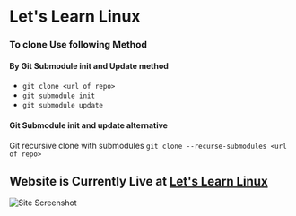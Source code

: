 # Let's Learn Linux

### To clone Use following Method 

#### By Git Submodule init and Update method 
- `git clone <url of repo>`
- `git submodule init`
- `git submodule update`

#### Git Submodule init and update alternative

Git recursive clone with submodules `git clone --recurse-submodules <url of repo>`

## Website is Currently Live at [Let's Learn Linux](https://prakash4844.github.io/Let-s-Learn-Linux/)

![Site Screenshot](https://user-images.githubusercontent.com/81550376/217000389-f01db228-bc83-4091-88d3-35c926c2c56c.png)
